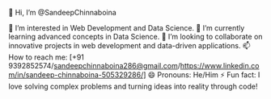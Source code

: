 👋 Hi, I’m @SandeepChinnaboina

👀 I’m interested in Web Development and Data Science.
🌱 I’m currently learning advanced concepts in Data Science.
💞️ I’m looking to collaborate on innovative projects in web development and data-driven applications.
📫 How to reach me: [+91 9392852574/sandeepchinnaboina286@gmail.com/https://www.linkedin.com/in/sandeep-chinnaboina-505329286/]
😄 Pronouns: He/Him
⚡ Fun fact: I love solving complex problems and turning ideas into reality through code!
